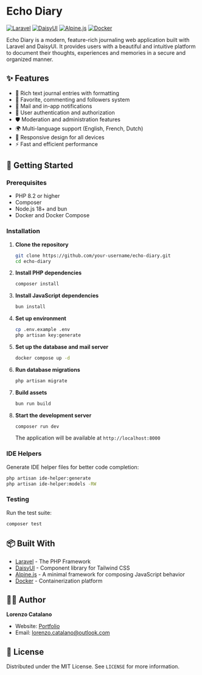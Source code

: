 # Echo Diary

[![Laravel](https://img.shields.io/badge/Laravel-FF2D20?style=for-the-badge&logo=laravel&logoColor=white)](https://laravel.com/)
[![DaisyUI](https://img.shields.io/badge/DaisyUI-5A0EF8?style=for-the-badge&logo=daisyui&logoColor=white)](https://daisyui.com/)
[![Alpine.js](https://img.shields.io/badge/Alpine.js-8BC0D0?style=for-the-badge&logo=alpine.js&logoColor=black)](https://alpinejs.dev/)
[![Docker](https://img.shields.io/badge/Docker-2CA5E0?style=for-the-badge&logo=docker&logoColor=white)](https://www.docker.com/)

Echo Diary is a modern, feature-rich journaling web application built with Laravel and DaisyUI. It provides users with a beautiful and intuitive platform to document their thoughts, experiences and memories in a secure and organized manner.

## ✨ Features

- 📝 Rich text journal entries with formatting
- 🌟 Favorite, commenting and followers system
- 📨 Mail and in-app notifications
- 🔐 User authentication and authorization
- 🛡️ Moderation and administration features
- 🌍 Multi-language support (English, French, Dutch)
- 📱 Responsive design for all devices
- ⚡ Fast and efficient performance

## 🚀 Getting Started

### Prerequisites

- PHP 8.2 or higher
- Composer
- Node.js 18+ and bun
- Docker and Docker Compose

### Installation

1. **Clone the repository**
   ```bash
   git clone https://github.com/your-username/echo-diary.git
   cd echo-diary
   ```

2. **Install PHP dependencies**
   ```bash
   composer install
   ```

3. **Install JavaScript dependencies**
   ```bash
   bun install
   ```

4. **Set up environment**
   ```bash
   cp .env.example .env
   php artisan key:generate
   ```

5. **Set up the database and mail server**
   ```bash
   docker compose up -d
   ```

6. **Run database migrations**
   ```bash
   php artisan migrate
   ```

7. **Build assets**
   ```bash
   bun run build
   ```

8. **Start the development server**
   ```bash
   composer run dev
   ```

   The application will be available at `http://localhost:8000`

### IDE Helpers

Generate IDE helper files for better code completion:

```bash
php artisan ide-helper:generate
php artisan ide-helper:models -RW
```

### Testing

Run the test suite:

```bash
composer test
```

## 📦 Built With

- [Laravel](https://laravel.com/) - The PHP Framework
- [DaisyUI](https://daisyui.com/) - Component library for Tailwind CSS
- [Alpine.js](https://alpinejs.dev/) - A minimal framework for composing JavaScript behavior
- [Docker](https://www.docker.com/) - Containerization platform

## 👨‍💻 Author

**Lorenzo Catalano**
- Website: [Portfolio](https://lorenzo3117.github.io/portfolio/)
- Email: lorenzo.catalano@outlook.com

## 📝 License

Distributed under the MIT License. See `LICENSE` for more information.
